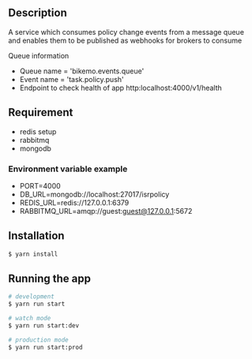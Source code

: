 ## Description

A service which consumes policy change events from a message queue and enables them to be published as webhooks for brokers to consume


Queue information
- Queue name =  'bikemo.events.queue'
- Event name = 'task.policy.push'
- Endpoint to check health of app http:localhost:4000/v1/health


## Requirement

- redis setup
- rabbitmq 
- mongodb

### Environment variable example

- PORT=4000
- DB_URL=mongodb://localhost:27017/isrpolicy
- REDIS_URL=redis://127.0.0.1:6379
- RABBITMQ_URL=amqp://guest:guest@127.0.0.1:5672

## Installation

```bash
$ yarn install
```

## Running the app

```bash
# development
$ yarn run start

# watch mode
$ yarn run start:dev

# production mode
$ yarn run start:prod
```